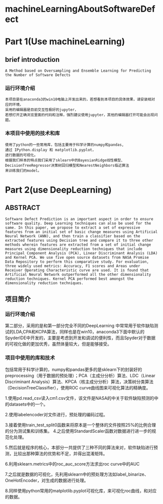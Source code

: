 # machineLearningAboutSoftwareDefect
# Part 1(Use machineLearning)
## brief introduction

    A Method based on Oversampling and Ensemble Learning for Predicting the Number of Software Defects
### 运行环境介绍

    本项目是在anaconda3的win10电脑上开发出来的，若想看到本项目的具体效果，请安装相对应的环境，
    采用的编辑器是目前交互性极好的jupyter，
    若想打开正确浏览里面的代码和注释，强烈建议使用jupyter，其他的编辑器打开可能会出现问题。

### 本项目中使用的技术和库

    使用了python的一些常用库，包括主要用于科学计算的numpy和pandas,
    通过 IPython.display 和 matplotlib.pyplot，
    进行数据的可视化。
    根据我们样本的特点我们采用了sklearn中的BayesianRidge线性模型、
    DecisionTreeRegressor决策树回归模型和NearestNeighbors临近算法
    来训练我们的model。



# Part 2(use DeepLearning)

## ABSTRACT 

	Software Defect Prediction is an important aspect in order to ensure software quality. Deep Learning techniques can also be used for the same. In this paper, we propose to extract a set of expressive features from an initial set of basic change measures using Artificial Neural Network (ANN), and then train a classifier based on the extracted features using Decision tree and compare it to three other methods wherein features are extracted from a set of initial change measures using dimensionality reduction techniques that include Principal Component Analysis (PCA), Linear Discriminant Analysis (LDA) and Kernel PCA. We use five open source datasets from NASA Promise Data Repository to perform this comparative study. For evaluation, three widely used metrics: Accuracy, F1 scores and Areas under Receiver Operating Characteristic curve are used. It is found that Artificial Neural Network outperformed all the other dimensionality reduction techniques. Kernel PCA performed best amongst the dimensionality reduction techniques.
	
  
## 项目简介

### 运行环境介绍

  第二部分，采用的是和第一部分完全不同的DeepLearning 中常常用于软件缺陷测试的LDA,CPA和KCPA算法，同样也是在win10，anaconda3下面中默认的SpyderIDE中开发的，主要是考虑到开发和调试的便利性，而且Spyder对于数据的可视化做的更加优秀，虽然体量较大，但是能够接受。

### 项目中使用的库和技术

  包括常用于科学计算的，numpy和pandas更多的是sklearn下的封装好的preprocessing（用于数据的预处理）；PCA（主成分分析）算法、LDC（Linear Discriminant Analysis）算法、KPCA（核主成分分析）算法，决策树分类算法（DecisionTreeClassifier），使用ROC curve曲线图来可视化算法的精确度。

1.使用pd.read_csv读入cm1.csv文件，该文件是NASA的中关于软件缺陷预测的中的datasets中的一个。

2.使用labelencoder对文件进行，预处理的编码过程。

3.接着使用train_test_split0函数来将原本是一个整体的文件按照25%的比例合理的分为测试集和训练集。
4.之后使用StandardScaler函数对数据进行进一步的规范化处理。

5.然后就是程序的核心，本部分一共提供了三种不同的算法来对，软件缺陷进行预测，比较出那种算法的优势和不足，并得出混淆矩阵。

6.利用sklearn.metrics中的roc_auc_score方法求出roc curve中的AUC

7.之后就是数据的可视化，先利用sklearn中的预处理方法如label_binarize、OneHotEncoder，对生成的数据进行处理。
	
8.同样使用python常用的matplotlib.pyplot可视化库，来可视化roc曲线，和对应的数据。
